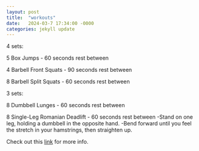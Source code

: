 ```yaml
---
layout: post
title:  "workouts"
date:   2024-03-7 17:34:00 -0000
categories: jekyll update
---
```


4 sets:

5 Box Jumps - 60 seconds rest between

4 Barbell Front Squats - 90 seconds rest between

8 Barbell Split Squats - 60 seconds rest between

3 sets:

8 Dumbbell Lunges - 60 seconds rest between

8 Single-Leg Romanian Deadlift - 60 seconds rest between
	-Stand on one leg, holding a dumbbell in the opposite hand.
	-Bend forward until you feel the stretch in your hamstrings, then straighten up.

Check out this [link][link] for more info.


[link]: https://mensfitnesstoday.com/workouts/strengthen-legs-core-lower-body-workout/